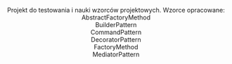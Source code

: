 <p align="center">
Projekt do testowania i nauki wzorców projektowych.
Wzorce opracowane: <br>
AbstractFactoryMethod <br>
BuilderPattern <br>
CommandPattern <br>
DecoratorPattern <br>
FactoryMethod <br>
MediatorPattern <br>
</p>
